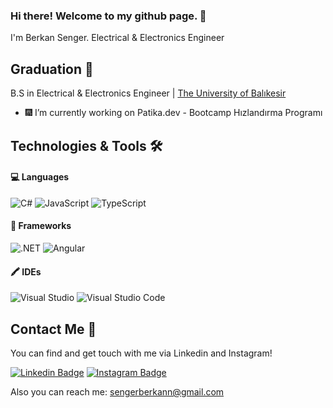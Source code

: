 ### Hi there! Welcome to my github page. 👋

I'm Berkan Senger. Electrical & Electronics Engineer

## Graduation 🏫

B.S in Electrical & Electronics Engineer | [The University of Balıkesir](http://www.balikesir.edu.tr/)

- 🎆 I’m currently working on Patika.dev - Bootcamp Hızlandırma Programı

## Technologies & Tools 🛠️

#### 💻 Languages 

![C#](https://img.shields.io/badge/C%23-black?&style=flat-square&logo=c-sharp)
![JavaScript](https://img.shields.io/badge/-JavaScript-black?style=flat-square&logo=javascript)
![TypeScript](https://img.shields.io/badge/-TypeScript-black?style=flat-square&logo=TypeScript)

#### 💼 Frameworks

![.NET](https://img.shields.io/badge/.NET-black?&style=flat-square&logo=.net)
![Angular](https://img.shields.io/badge/-Angular-black?style=flat-square&logo=angular)

#### 🖍️ IDEs

![Visual Studio ](https://img.shields.io/badge/VS-black?&style=for-the-badge&logo=visual-studio-code&logoColor=white)
![Visual Studio Code](https://img.shields.io/badge/VSCode-black?&style=for-the-badge&logo=visual-studio-code)

## Contact Me 📮

You can find and get touch with me via Linkedin and Instagram!

[![Linkedin Badge](https://img.shields.io/badge/Berkan%20Senger-follow%20on%20linkedin-blue?style=for-the-badge&logo=linkedin)](https://www.linkedin.com/in/berkan-senger/)
[![Instagram Badge](https://img.shields.io/badge/BERKAN%20SENGER-follow%20on%20instagram-blue?style=for-the-badge&logo=instagram)](https://www.instagram.com/berkansenger/)

Also you can reach me: sengerberkann@gmail.com
